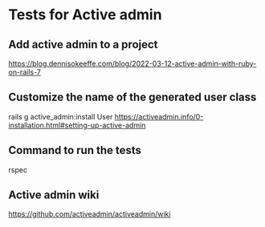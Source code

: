 # Tests for Active admin

## Add active admin to a project

https://blog.dennisokeeffe.com/blog/2022-03-12-active-admin-with-ruby-on-rails-7

## Customize the name of the generated user class

rails g active_admin:install User
https://activeadmin.info/0-installation.html#setting-up-active-admin

## Command to run the tests

rspec

## Active admin wiki

https://github.com/activeadmin/activeadmin/wiki
